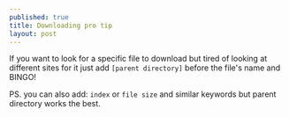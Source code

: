 ```yaml
---
published: true
title: Downloading pro tip
layout: post
---
```

If you want to look for a specific file to download but tired of looking at different sites for it just add ``[parent directory]`` before the file's name and BINGO!

PS.  you can also add: ``index`` or ``file size`` and similar keywords but parent directory works the best.